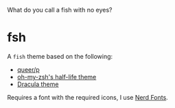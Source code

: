 What do you call a fish with no eyes?

# fsh

A `fish` theme based on the following:

- [queer/p](https://github.com/queer/p)
- [oh-my-zsh's half-life theme](https://github.com/ohmyzsh/ohmyzsh/blob/master/themes/half-life.zsh-theme)
- [Dracula theme](https://draculatheme.com)

Requires a font with the required icons, I use [Nerd Fonts](https://www.nerdfonts.com/).
